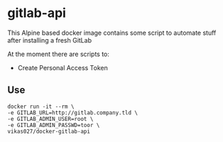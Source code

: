 # gitlab-api

This Alpine based docker image contains some script to automate stuff after installing a fresh GitLab

At the moment there are scripts to:
- Create Personal Access Token

## Use

    docker run -it --rm \
    -e GITLAB_URL=http://gitlab.company.tld \
    -e GITLAB_ADMIN_USER=root \
    -e GITLAB_ADMIN_PASSWD=toor \
    vikas027/docker-gitlab-api

